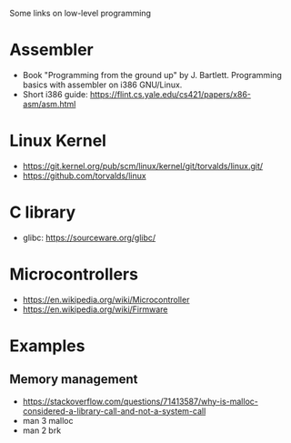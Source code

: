 Some links on low-level programming

# Assembler

* Book "Programming from the ground up" by J. Bartlett. Programming basics with assembler on i386 GNU/Linux.
* Short i386 guide: https://flint.cs.yale.edu/cs421/papers/x86-asm/asm.html

# Linux Kernel

* https://git.kernel.org/pub/scm/linux/kernel/git/torvalds/linux.git/
* https://github.com/torvalds/linux

# C library

* glibc: https://sourceware.org/glibc/

# Microcontrollers

* https://en.wikipedia.org/wiki/Microcontroller
* https://en.wikipedia.org/wiki/Firmware

# Examples

## Memory management
* https://stackoverflow.com/questions/71413587/why-is-malloc-considered-a-library-call-and-not-a-system-call
* man 3 malloc
* man 2 brk
